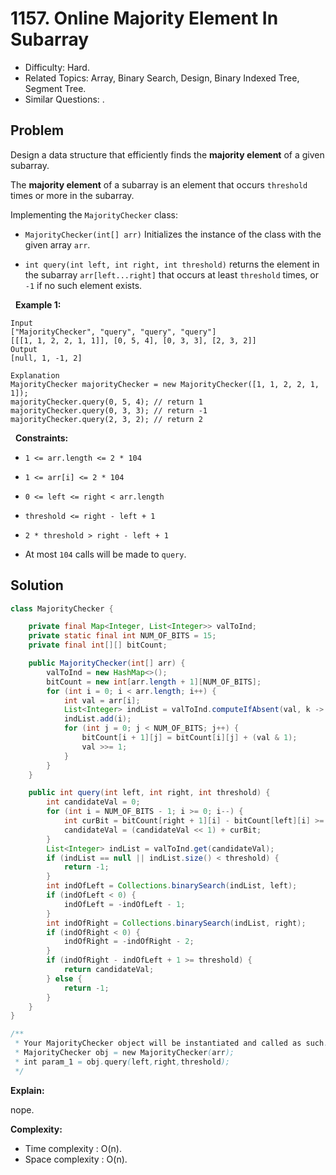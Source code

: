 # 1157. Online Majority Element In Subarray

- Difficulty: Hard.
- Related Topics: Array, Binary Search, Design, Binary Indexed Tree, Segment Tree.
- Similar Questions: .

## Problem

Design a data structure that efficiently finds the **majority element** of a given subarray.

The **majority element** of a subarray is an element that occurs ```threshold``` times or more in the subarray.

Implementing the ```MajorityChecker``` class:


	
- ```MajorityChecker(int[] arr)``` Initializes the instance of the class with the given array ```arr```.
	
- ```int query(int left, int right, int threshold)``` returns the element in the subarray ```arr[left...right]``` that occurs at least ```threshold``` times, or ```-1``` if no such element exists.


 
**Example 1:**

```
Input
["MajorityChecker", "query", "query", "query"]
[[[1, 1, 2, 2, 1, 1]], [0, 5, 4], [0, 3, 3], [2, 3, 2]]
Output
[null, 1, -1, 2]

Explanation
MajorityChecker majorityChecker = new MajorityChecker([1, 1, 2, 2, 1, 1]);
majorityChecker.query(0, 5, 4); // return 1
majorityChecker.query(0, 3, 3); // return -1
majorityChecker.query(2, 3, 2); // return 2
```

 
**Constraints:**


	
- ```1 <= arr.length <= 2 * 104```
	
- ```1 <= arr[i] <= 2 * 104```
	
- ```0 <= left <= right < arr.length```
	
- ```threshold <= right - left + 1```
	
- ```2 * threshold > right - left + 1```
	
- At most ```104``` calls will be made to ```query```.



## Solution

```java
class MajorityChecker {

    private final Map<Integer, List<Integer>> valToInd;
    private static final int NUM_OF_BITS = 15;
    private final int[][] bitCount;

    public MajorityChecker(int[] arr) {
        valToInd = new HashMap<>();
        bitCount = new int[arr.length + 1][NUM_OF_BITS];
        for (int i = 0; i < arr.length; i++) {
            int val = arr[i];
            List<Integer> indList = valToInd.computeIfAbsent(val, k -> new ArrayList<>());
            indList.add(i);
            for (int j = 0; j < NUM_OF_BITS; j++) {
                bitCount[i + 1][j] = bitCount[i][j] + (val & 1);
                val >>= 1;
            }
        }
    }

    public int query(int left, int right, int threshold) {
        int candidateVal = 0;
        for (int i = NUM_OF_BITS - 1; i >= 0; i--) {
            int curBit = bitCount[right + 1][i] - bitCount[left][i] >= threshold ? 1 : 0;
            candidateVal = (candidateVal << 1) + curBit;
        }
        List<Integer> indList = valToInd.get(candidateVal);
        if (indList == null || indList.size() < threshold) {
            return -1;
        }
        int indOfLeft = Collections.binarySearch(indList, left);
        if (indOfLeft < 0) {
            indOfLeft = -indOfLeft - 1;
        }
        int indOfRight = Collections.binarySearch(indList, right);
        if (indOfRight < 0) {
            indOfRight = -indOfRight - 2;
        }
        if (indOfRight - indOfLeft + 1 >= threshold) {
            return candidateVal;
        } else {
            return -1;
        }
    }
}

/**
 * Your MajorityChecker object will be instantiated and called as such:
 * MajorityChecker obj = new MajorityChecker(arr);
 * int param_1 = obj.query(left,right,threshold);
 */
```

**Explain:**

nope.

**Complexity:**

* Time complexity : O(n).
* Space complexity : O(n).
